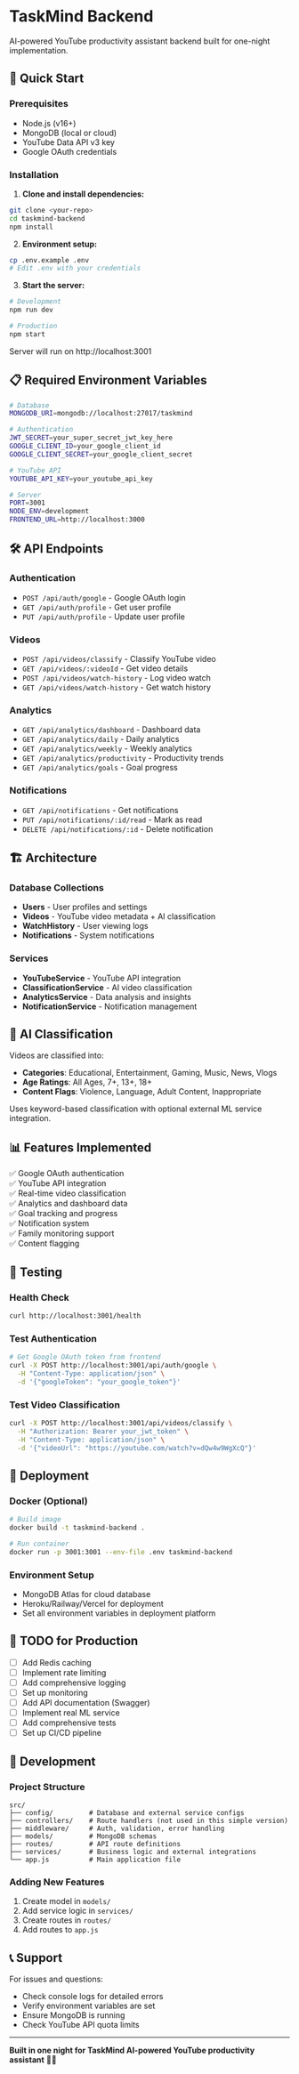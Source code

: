 # TaskMind Backend

AI-powered YouTube productivity assistant backend built for one-night implementation.

## 🚀 Quick Start

### Prerequisites

- Node.js (v16+)
- MongoDB (local or cloud)
- YouTube Data API v3 key
- Google OAuth credentials

### Installation

1. **Clone and install dependencies:**

```bash
git clone <your-repo>
cd taskmind-backend
npm install
```

2. **Environment setup:**

```bash
cp .env.example .env
# Edit .env with your credentials
```

3. **Start the server:**

```bash
# Development
npm run dev

# Production
npm start
```

Server will run on http://localhost:3001

## 📋 Required Environment Variables

```bash
# Database
MONGODB_URI=mongodb://localhost:27017/taskmind

# Authentication
JWT_SECRET=your_super_secret_jwt_key_here
GOOGLE_CLIENT_ID=your_google_client_id
GOOGLE_CLIENT_SECRET=your_google_client_secret

# YouTube API
YOUTUBE_API_KEY=your_youtube_api_key

# Server
PORT=3001
NODE_ENV=development
FRONTEND_URL=http://localhost:3000
```

## 🛠 API Endpoints

### Authentication

- `POST /api/auth/google` - Google OAuth login
- `GET /api/auth/profile` - Get user profile
- `PUT /api/auth/profile` - Update user profile

### Videos

- `POST /api/videos/classify` - Classify YouTube video
- `GET /api/videos/:videoId` - Get video details
- `POST /api/videos/watch-history` - Log video watch
- `GET /api/videos/watch-history` - Get watch history

### Analytics

- `GET /api/analytics/dashboard` - Dashboard data
- `GET /api/analytics/daily` - Daily analytics
- `GET /api/analytics/weekly` - Weekly analytics
- `GET /api/analytics/productivity` - Productivity trends
- `GET /api/analytics/goals` - Goal progress

### Notifications

- `GET /api/notifications` - Get notifications
- `PUT /api/notifications/:id/read` - Mark as read
- `DELETE /api/notifications/:id` - Delete notification

## 🏗 Architecture

### Database Collections

- **Users** - User profiles and settings
- **Videos** - YouTube video metadata + AI classification
- **WatchHistory** - User viewing logs
- **Notifications** - System notifications

### Services

- **YouTubeService** - YouTube API integration
- **ClassificationService** - AI video classification
- **AnalyticsService** - Data analysis and insights
- **NotificationService** - Notification management

## 🤖 AI Classification

Videos are classified into:

- **Categories**: Educational, Entertainment, Gaming, Music, News, Vlogs
- **Age Ratings**: All Ages, 7+, 13+, 18+
- **Content Flags**: Violence, Language, Adult Content, Inappropriate

Uses keyword-based classification with optional external ML service integration.

## 📊 Features Implemented

✅ Google OAuth authentication  
✅ YouTube API integration  
✅ Real-time video classification  
✅ Analytics and dashboard data  
✅ Goal tracking and progress  
✅ Notification system  
✅ Family monitoring support  
✅ Content flagging

## 🔧 Testing

### Health Check

```bash
curl http://localhost:3001/health
```

### Test Authentication

```bash
# Get Google OAuth token from frontend
curl -X POST http://localhost:3001/api/auth/google \
  -H "Content-Type: application/json" \
  -d '{"googleToken": "your_google_token"}'
```

### Test Video Classification

```bash
curl -X POST http://localhost:3001/api/videos/classify \
  -H "Authorization: Bearer your_jwt_token" \
  -H "Content-Type: application/json" \
  -d '{"videoUrl": "https://youtube.com/watch?v=dQw4w9WgXcQ"}'
```

## 🚀 Deployment

### Docker (Optional)

```bash
# Build image
docker build -t taskmind-backend .

# Run container
docker run -p 3001:3001 --env-file .env taskmind-backend
```

### Environment Setup

- MongoDB Atlas for cloud database
- Heroku/Railway/Vercel for deployment
- Set all environment variables in deployment platform

## 📝 TODO for Production

- [ ] Add Redis caching
- [ ] Implement rate limiting
- [ ] Add comprehensive logging
- [ ] Set up monitoring
- [ ] Add API documentation (Swagger)
- [ ] Implement real ML service
- [ ] Add comprehensive tests
- [ ] Set up CI/CD pipeline

## 🤝 Development

### Project Structure

```
src/
├── config/         # Database and external service configs
├── controllers/    # Route handlers (not used in this simple version)
├── middleware/     # Auth, validation, error handling
├── models/         # MongoDB schemas
├── routes/         # API route definitions
├── services/       # Business logic and external integrations
└── app.js          # Main application file
```

### Adding New Features

1. Create model in `models/`
2. Add service logic in `services/`
3. Create routes in `routes/`
4. Add routes to `app.js`

## 📞 Support

For issues and questions:

- Check console logs for detailed errors
- Verify environment variables are set
- Ensure MongoDB is running
- Check YouTube API quota limits

---

**Built in one night for TaskMind AI-powered YouTube productivity assistant** 🌙✨
